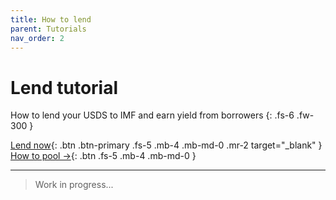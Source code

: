 ```yaml
---
title: How to lend
parent: Tutorials
nav_order: 2
---
```


# Lend tutorial

How to lend your USDS to IMF and earn yield from borrowers
{: .fs-6 .fw-300 }

[Lend now](https://app.imf.bz/lend){: .btn .btn-primary .fs-5 .mb-4 .mb-md-0 .mr-2 target="_blank" }
[How to pool →](/docs/tutorials/pool.html){: .btn .fs-5 .mb-4 .mb-md-0 }

---

> Work in progress...